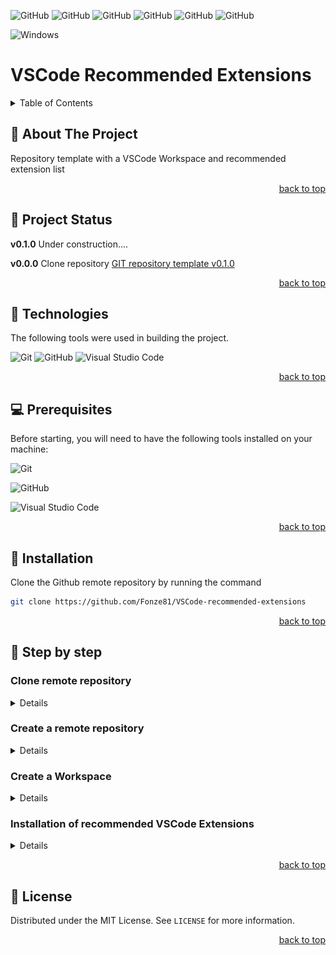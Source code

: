 <!-- Used for back to top link -->
<div id="top"></div>

<!-- Insert badges here. See https://shields.io/ -->
![GitHub](https://img.shields.io/github/v/tag/Fonze81/VSCode-recommended-extensions?style=for-the-badge&logo=github)
![GitHub](https://img.shields.io/github/release-date/Fonze81/VSCode-recommended-extensions?style=for-the-badge&logo=github)
![GitHub](https://img.shields.io/github/last-commit/Fonze81/VSCode-recommended-extensions?style=for-the-badge&logo=github)
![GitHub](https://img.shields.io/github/commit-activity/m/Fonze81/VSCode-recommended-extensions?style=for-the-badge&logo=github)
![GitHub](https://img.shields.io/github/repo-size/Fonze81/VSCode-recommended-extensions?style=for-the-badge&logo=github)
![GitHub](https://img.shields.io/github/license/Fonze81/VSCode-recommended-extensions?style=for-the-badge)

![Windows](https://img.shields.io/badge/Windows-0078D6?style=for-the-badge&logo=windows&logoColor=white)

# VSCode Recommended Extensions

<details>
    <summary>Table of Contents</summary>
    <ol>
        <li><a href="#about-the-project"> 📝 About The Project</a></li>
        <li><a href="#project-status"> 🚧 Project Status</a></li>
        <li><a href="#technologies"> 🔰 Technologies</a></li>
        <li><a href="#prerequisites"> 💻 Prerequisites</a></li>
        <li><a href="#installation"> 🚀 Installation</a></li>
        <li><a href="#step-by-step"> 🚶 Step by step</a></li>
        <ul>
            <li><a href="#clone-remote-repository">Clone remote repository</a></li>
            <li><a href="#create-workspace">Create a Workspace</a></li>
            <li><a href="#vscode extensions">Installation of recommended VSCode Extensions</a></li>
        </ul>
        <li><a href="#license"> 📝 License</a></li>
    </ol>
</details>

<!-- Used for Table of Contents link -->
<div id="about-the-project"></div>

## 📝 About The Project

Repository template with a VSCode Workspace and recommended extension list

<!-- Link to top -->
<p align="right"><a href="#top">back to top</a></p>

<!-- Used for Table of Contents link -->
<div id="project-status"></div>

## 🚧 Project Status

**v0.1.0**  Under construction....

**v0.0.0**  Clone repository [GIT repository template v0.1.0](https://github.com/Fonze81/GIT-repository-template/releases/tag/0.1.0)

<!-- Link to top -->
<p align="right"><a href="#top">back to top</a></p>

<!-- Used for Table of Contents link -->
<div id="technologies"></div>

## 🔰 Technologies

The following tools were used in building the project.

<!-- For more badges see: https://github.com/Ileriayo/markdown-badges -->
![Git](https://img.shields.io/badge/git-%23F05033.svg?style=for-the-badge&logo=git&logoColor=white)
![GitHub](https://img.shields.io/badge/github-%23121011.svg?style=for-the-badge&logo=github&logoColor=white)
![Visual Studio Code](https://img.shields.io/badge/Visual%20Studio%20Code-0078d7.svg?style=for-the-badge&logo=visual-studio-code&logoColor=white)

<!-- Link to top -->
<p align="right"><a href="#top">back to top</a></p>

<!-- Used for Table of Contents link -->
<div id="prerequisites"></div>

## 💻 Prerequisites

Before starting, you will need to have the following tools installed on your machine:

![Git](https://img.shields.io/static/v1?label=Git&message=^v2.33.1.windows.1&color=blue&style=flat-square&logo=git)

![GitHub](https://img.shields.io/static/v1?label=GitHub%20Desktop&message=^v2.9.14%20x64&color=blue&style=flat-square&logo=github)

![Visual Studio Code](https://img.shields.io/static/v1?label=Visual%20Studio%20Code&message=^v1.66.2%20x64&color=blue&style=flat-square&logo=visual-studio-code)

<!-- Link to top -->
<p align="right"><a href="#top">back to top</a></p>

<!-- Used for Table of Contents link -->
<div id="installation"></div>

## 🚀 Installation

Clone the Github remote repository by running the command

```bash
git clone https://github.com/Fonze81/VSCode-recommended-extensions
```

<!-- Link to top -->
<p align="right"><a href="#top">back to top</a></p>

<!-- Used for Table of Contents link -->
<div id="step-by-step"></div>

## 🚶 Step by step

<!-- Used for Table of Contents link -->
<div id="clone-remote-repository"></div>

### Clone remote repository

<details>

Open a terminal window and run the command `git --version` to verify that it is installed.
If an error is returned, there are a few ways to install Git on Windows. The most official build is available for download on the Git website. Just go to https://git-scm.com/download/win and the download will start automatically.

> ![Git](./images/git-icon_14px.svg) [**Git**](https://git-scm.com/) is a free and open source distributed version control system designed to handle everything from small to very large projects with speed and efficiency.

To update Git to the latest version run the command

```bash
git update-git-for-windows
```

Git comes with a tool called git config that lets you get and set configuration variables that control all aspects of how Git looks and operates. See [First-Time Git Setup](https://git-scm.com/book/en/v2/Getting-Started-First-Time-Git-Setup)

```bash
git config --global user.name '<your-username>'
git config --global user.email <your-email>
```

Go to that project's directory. In the terminal window run the command:

```bash
cd C:/Users/user/VSCode-recommended-extensions
```

Create a new subdirectory named .git that contains all of your necessary repository files \- a Git repository skeleton. Run the command:

```bash
git init
git status
```

Downloaded the source code from the [GIT repository template v0.1.0](https://github.com/Fonze81/GIT-repository-template/releases/tag/0.1.0). Unzipped the zip file and copied the contents to the local repository.

Start tracking these files and do a initial commit.

```bash
git add .
git commit -m 'Initial commit'
git branch -M main
```

<!-- Link to top -->
<p align="right"><a href="#top">back to top</a></p>

</details>

<!-- Used for Table of Contents link -->
<div id="create-remote-repository"></div>

### Create a remote repository

<details>

Go to [Github](https://github.com/) and create a new remote repository.
Download [GitHub Desktop](https://central.github.com/deployments/desktop/desktop/latest/win32) and install it

Open the Github Desktop software, log in, select your local repository (File > Add local repository...) and then upload it to the remote repository (Repository > Push).

> ⚠️ Cannot upload directly from Git due to token authentication requirement. See [token authentication requirements for git operations](https://github.blog/2020-12-15-token-authentication-requirements-for-git-operations/)

<!-- Link to top -->
<p align="right"><a href="#top">back to top</a></p>

</details>

<!-- Used for Table of Contents link -->
<div id="create-workspace"></div>

### Create a Workspace

<details>

Check that [VSCode]( https://code.visualstudio.com/) is installed using the command `code --version`. If it's not installed, [download](https://code.visualstudio.com/docs/?dv=win) and install

> ![Visual Studio Code](./images/vscode-icon_14px.svg) [**Visual Studio Code**](https://code.visualstudio.com/) is a lightweight but powerful source code editor which runs on your desktop and is available for Windows, macOS and Linux. It comes with built-in support for JavaScript, TypeScript and Node.js and has a rich ecosystem of extensions for other languages (such as C++, C#, Java, Python, PHP, Go) and runtimes (such as .NET and Unity)

In [VSCode]( https://code.visualstudio.com/) open the folder of this repository, and save the Workspace

<!-- Link to top -->
<p align="right"><a href="#top">back to top</a></p>

</details>

<!-- Used for Table of Contents link -->
<div id="vscode extensions"></div>

### Installation of recommended VSCode Extensions

<details>

VSCode has [extensions](https://marketplace.visualstudio.com/VSCode) that enable additional languages, themes, debuggers, commands, and more. VS Code's growing community shares their secret sauce to improve your workflow. In this workspace, the following extensions were added (not mandatory):

1. [**Dracula Official**](https://draculatheme.com/visual-studio-code). A dark theme for many editors, shells, and more
2. [**Material Icon Theme**](https://marketplace.visualstudio.com/items?itemName=PKief.material-icon-theme). Get the Material Design icons into your VS Code
3. [**Git Graph**](https://marketplace.visualstudio.com/items?itemName=mhutchie.git-graph). View a Git Graph of your repository, and perform Git actions from the graph
4. [**Git History**](https://marketplace.visualstudio.com/items?itemName=donjayamanne.githistory)
View git log, file history, compare branches or commits
5. [**markdownlint**](https://marketplace.visualstudio.com/items?itemName=DavidAnson.vscode-markdownlint). Markdown linting and style checking for Visual Studio Code

<!-- Link to top -->
<!-- <p align="right"><a href="#top">back to top</a></p> -->

</details>

<!-- Link to top -->
<p align="right"><a href="#top">back to top</a></p>

<!-- Used for Table of Contents link -->
<div id="license"></div>

## 📝 License

Distributed under the MIT License. See `LICENSE` for more information.

<!-- Link to top -->
<p align="right"><a href="#top">back to top</a></p>
